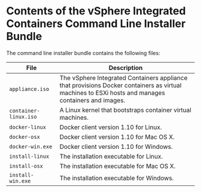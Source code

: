 # Contents of the vSphere Integrated Containers Command Line Installer Bundle

The command line installer bundle contains the following files:

| **File** | **Description** |
| --- | --- |
```appliance.iso``` | The vSphere Integrated Containers appliance  that provisions Docker containers as virtual machines to ESXi hosts and manages containers and images.
```container-linux.iso``` | A Linux kernel that bootstraps container virtual machines.
```docker-linux``` | Docker client version 1.10 for Linux.
```docker-osx``` | Docker client version 1.10 for Mac OS X.
```docker-win.exe``` | Docker client version 1.10 for Windows.
```install-linux``` | The installation executable for Linux.
```install-osx``` | The installation executable for Mac OS X.
```install-win.exe``` | The installation executable for Windows.
